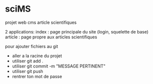 # sciMS
projet web cms article scientifiques

2 applications:
  index : page principale du site (login, squelette de base)
  article : page propre aux articles scientifiques

pour ajouter fichiers au git
*  aller a la racine du projet
*  utiliser git add .
*  utiliser git commit -m "MESSAGE PERTINENT"
*  utiliser git push
*  rentrer ton mot de passe
